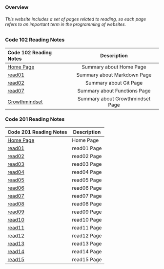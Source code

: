### Overview 
###### This website includes a set of pages related to reading, so each page refers to an important term in the programming of websites.




### Code 102 Reading Notes


| Code 102 Reading Notes                                                         | Description                      | 
| :---                                                                           |    :----:                        |
| [Home Page](https://hadeelalshaee94.github.io/reading-notes/README)            | Summary about Home Page          | 
| [read01](https://hadeelalshaee94.github.io/reading-notes/read01)               | Summary about Markdown Page      | 
| [read02](https://hadeelalshaee94.github.io/reading-notes/read02)               | Summary about Git Page           | 
| [read07](https://hadeelalshaee94.github.io/reading-notes/read7)                | Summary about Functions Page     |
| [Growthmindset](https://hadeelalshaee94.github.io/reading-notes/Growthmindset) | Summary about Growthmindset Page | 






### Code 201 Reading Notes


| Code 201 Reading Notes                                                                      | Description |
| -----------                                                                                 | ----------- |
| [Home Page](https://hadeelalshaer94.github.io/Code-201-Reading-Notes/README)                | Home Page         |
| [read01](https://hadeelalshaer94.github.io/Code-201-Reading-Notes/read01)                   | read01 Page       |
| [read02](https://hadeelalshaer94.github.io/Code-201-Reading-Notes/read02)                   | read02 Page       |
| [read03](https://hadeelalshaer94.github.io/Code-201-Reading-Notes/read03)                   | read03 Page       |
| [read04](https://hadeelalshaer94.github.io/Code-201-Reading-Notes/read04)                   | read04 Page       |
| [read05](https://hadeelalshaer94.github.io/Code-201-Reading-Notes/read05)                   | read05 Page       |
| [read06](https://hadeelalshaer94.github.io/Code-201-Reading-Notes/read06)                   | read06 Page       |
| [read07](https://hadeelalshaer94.github.io/Code-201-Reading-Notes/read07)                   | read07 Page       |
| [read08](https://hadeelalshaer94.github.io/Code-201-Reading-Notes/read08)                   | read08 Page       |
| [read09](https://hadeelalshaer94.github.io/Code-201-Reading-Notes/read09)                   | read09 Page       |
| [read10](https://hadeelalshaer94.github.io/Code-201-Reading-Notes/read10)                   | read10 Page       |
| [read11](https://hadeelalshaer94.github.io/Code-201-Reading-Notes/read11)                   | read11 Page       |
| [read12](https://hadeelalshaer94.github.io/Code-201-Reading-Notes/read12)                   | read12 Page       |
| [read13](https://hadeelalshaer94.github.io/Code-201-Reading-Notes/read13)                   | read13 Page       |
| [read14](https://hadeelalshaer94.github.io/Code-201-Reading-Notes/read14)                   | read14 Page       |
| [read15](https://hadeelalshaer94.github.io/Code-201-Reading-Notes/read15)                   | read15 Page       |
